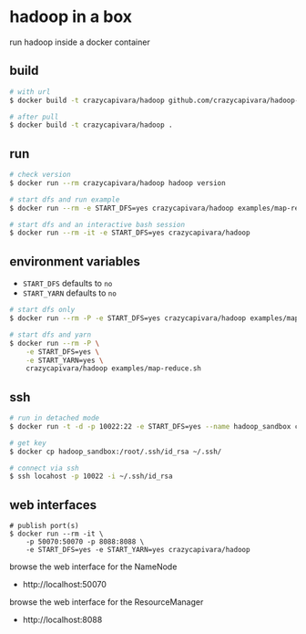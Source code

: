 # hadoop in a box

run hadoop inside a docker container

## build

```bash
# with url
$ docker build -t crazycapivara/hadoop github.com/crazycapivara/hadoop-sandbox

# after pull
$ docker build -t crazycapivara/hadoop . 
```

## run

```bash
# check version
$ docker run --rm crazycapivara/hadoop hadoop version

# start dfs and run example
$ docker run --rm -e START_DFS=yes crazycapivara/hadoop examples/map-reduce.sh

# start dfs and an interactive bash session
$ docker run --rm -it -e START_DFS=yes crazycapivara/hadoop
```

## environment variables

- `START_DFS` defaults to `no`
- `START_YARN` defaults to `no`

```bash
# start dfs only
$ docker run --rm -P -e START_DFS=yes crazycapivara/hadoop examples/map-reduce.sh

# start dfs and yarn
$ docker run --rm -P \
    -e START_DFS=yes \
    -e START_YARN=yes \
    crazycapivara/hadoop examples/map-reduce.sh
```

## ssh

```bash
# run in detached mode
$ docker run -t -d -p 10022:22 -e START_DFS=yes --name hadoop_sandbox crazycapivara/hadoop

# get key
$ docker cp hadoop_sandbox:/root/.ssh/id_rsa ~/.ssh/

# connect via ssh
$ ssh locahost -p 10022 -i ~/.ssh/id_rsa
```

## web interfaces

```
# publish port(s)
$ docker run --rm -it \
    -p 50070:50070 -p 8088:8088 \
    -e START_DFS=yes -e START_YARN=yes crazycapivara/hadoop
```

browse the web interface for the NameNode

- http://localhost:50070

browse the web interface for the ResourceManager

- http://localhost:8088

